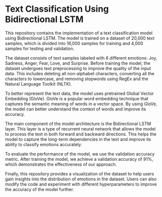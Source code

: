 # Text Classification Using Bidirectional LSTM
This repository contains the implementation of a text classification model using Bidirectional LSTM. The model is trained on a dataset of 20,000 text samples, which is divided into 16,000 samples for training and 4,000 samples for testing and validation.

The dataset consists of text samples labeled with 6 different emotions: Joy, Sadness, Anger, Fear, Love, and Surprise. Before training the model, the dataset undergoes text preprocessing to improve the quality of the input data. This includes deleting all non-alphabet characters, converting all the characters to lowercase, and removing stopwords using RegEx and the Natural Language Toolkit (NLTK).

To better represent the text data, the model uses pretrained Global Vector Embedding (GloVe). GloVe is a popular word embedding technique that captures the semantic meaning of words in a vector space. By using GloVe, the model can better understand the context of words and improve its accuracy.

The main component of the model architecture is the Bidirectional LSTM layer. This layer is a type of recurrent neural network that allows the model to process the text in both forward and backward directions. This helps the model to capture the long-term dependencies in the text and improve its ability to classify emotions accurately.

To evaluate the performance of the model, we use the validation accuracy metric. After training the model, we achieve a validation accuracy of 91%, which demonstrates the effectiveness of our approach.

Finally, this repository provides a visualization of the dataset to help users gain insights into the distribution of emotions in the dataset. Users can also modify the code and experiment with different hyperparameters to improve the accuracy of the model further.
